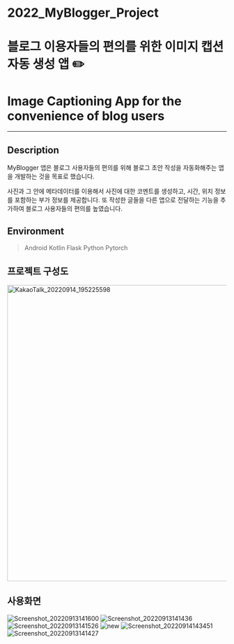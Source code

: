 # 2022_MyBlogger_Project
# 블로그 이용자들의 편의를 위한 이미지 캡션 자동 생성 앱 ✏️
# Image Captioning App for the convenience of blog users

-----------------------
## Description
MyBlogger 앱은 블로그 사용자들의 편의를 위해 블로그 초안 작성을 자동화해주는 앱을 개발하는 것을 목표로 했습니다.

사진과 그 안에 메타데이터를 이용해서 사진에 대한 코멘트를 생성하고, 시간, 위치 정보를 포함하는 부가 정보를 제공합니다. 
또 작성한 글들을 다른 앱으로 전달하는 기능을 추가하여 블로그 사용자들의 편의를 높였습니다.

## Environment

> Android Kotlin
> Flask
> Python
> Pytorch

## 프로젝트 구성도
<img width="680" alt="KakaoTalk_20220914_195225598" src="https://user-images.githubusercontent.com/80687212/190135448-49a46c30-aeb4-4c6c-ad2f-ea38f526d440.png">

## 사용화면
![Screenshot_20220913141600](https://user-images.githubusercontent.com/80687212/190133559-c4aa1339-41ef-48aa-99b6-2e72af336e60.jpg) ![Screenshot_20220913141436](https://user-images.githubusercontent.com/80687212/190133002-50c97195-6541-4c79-a884-fbd46cb45325.jpg) ![Screenshot_20220913141526](https://user-images.githubusercontent.com/80687212/190132450-1389d0e9-e513-4c73-a001-6c3c2a8327ce.jpg) ![new](https://user-images.githubusercontent.com/80687212/190135125-6ed6ab98-ddc5-4622-aa5e-1bc23bcdcab6.jpg)  ![Screenshot_20220914143451](https://user-images.githubusercontent.com/80687212/190132546-00bcd76e-2f61-4fc2-a581-2b045643cb20.jpg)![Screenshot_20220913141427](https://user-images.githubusercontent.com/80687212/190133104-39ac79bf-f8ab-49c6-a489-7a35899a4151.jpg)





